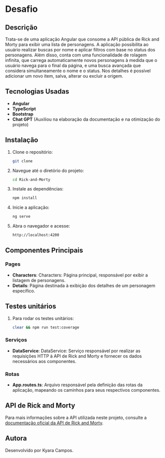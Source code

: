 # Desafio 

## Descrição 
Trata-se de uma aplicação Angular que consome a API pública de Rick and Morty para exibir uma lista de personagens. A aplicação possibilita ao usuário realizar buscas por nome e aplicar filtros com base no status dos personagens. Além disso, conta com uma funcionalidade de rolagem infinita, que carrega automaticamente novos personagens à medida que o usuário navega para o final da página, e uma busca avançada que considera simultaneamente o nome e o status. Nos detalhes é possível adicionar um novo item, salva, alterar ou excluir a origem. 

## Tecnologias Usadas
- **Angular**
- **TypeScript**
- **Bootstrap**
- **Chat GPT** (Auxiliou na elaboração da documentação e na otimização do projeto)

## Instalação
1. Clone o repositório:
    ```bash
    git clone 
    ```
2. Navegue até o diretório do projeto:
    ```bash
    cd Rick-and-Morty 
    ```
3. Instale as dependências:
    ```bash
    npm install
    ```
4. Inicie a aplicação:
    ```bash
    ng serve
    ```
5. Abra o navegador e acesse:
    ```plaintext
    http://localhost:4200
    ```

## Componentes Principais
### Pages
- **Characters**: Characters: Página principal, responsável por exibir a listagem de personagens.
- **Details**: Página destinada à exibição dos detalhes de um personagem específico.


## Testes unitários
1. Para rodar os testes unitários:
    ```bash
   clear && npm run test:coverage
    ```

### Serviços
- **DataService**: DataService: Serviço responsável por realizar as requisições HTTP à API de Rick and Morty e fornecer os dados necessários aos componentes.

### Rotas
- **App.routes.ts**: Arquivo responsável pela definição das rotas da aplicação, mapeando os caminhos para seus respectivos componentes.

## API de Rick and Morty
Para mais informações sobre a API utilizada neste projeto, consulte a [documentação oficial da API de Rick and Morty](https://rickandmortyapi.com/).

## Autora
Desenvolvido por Kyara Campos.



